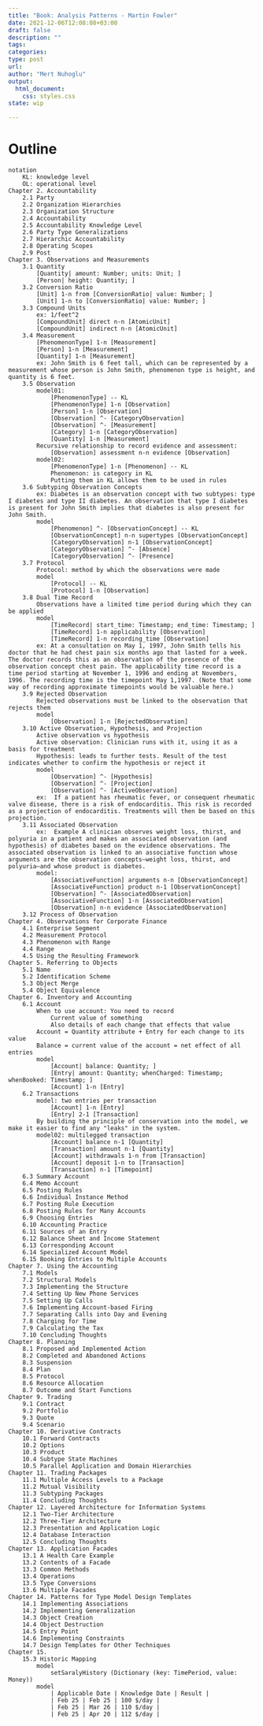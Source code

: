```yaml
---
title: "Book: Analysis Patterns - Martin Fowler"
date: 2021-12-06T12:08:08+03:00 
draft: false
description: ""
tags:
categories: 
type: post
url:
author: "Mert Nuhoglu"
output:
  html_document:
    css: styles.css
state: wip

---
```


# Outline

	notation
		KL: knowledge level
		OL: operational level
	Chapter 2. Accountability
		2.1 Party
		2.2 Organization Hierarchies
		2.3 Organization Structure
		2.4 Accountability
		2.5 Accountability Knowledge Level
		2.6 Party Type Generalizations
		2.7 Hierarchic Accountability
		2.8 Operating Scopes
		2.9 Post
	Chapter 3. Observations and Measurements
		3.1 Quantity
			[Quantity| amount: Number; units: Unit; ]
			[Person| height: Quantity; ]
		3.2 Conversion Ratio
			[Unit] 1-n from [ConversionRatio| value: Number; ]
			[Unit] 1-n to [ConversionRatio| value: Number; ]
		3.3 Compound Units
			ex: 1/feet^2
			[CompoundUnit] direct n-n [AtomicUnit]
			[CompoundUnit] indirect n-n [AtomicUnit]
		3.4 Measurement
			[PhenomenonType] 1-n [Measurement]
			[Person] 1-n [Measurement]
			[Quantity] 1-n [Measurement]
			ex: John Smith is 6 feet tall, which can be represented by a measurement whose person is John Smith, phenomenon type is height, and quantity is 6 feet.
		3.5 Observation
			model01:
				[PhenomenonType] -- KL
				[PhenomenonType] 1-n [Observation] 
				[Person] 1-n [Observation]
				[Observation] ^- [CategoryObservation]
				[Observation] ^- [Measurement]
				[Category] 1-n [CategoryObservation]
				[Quantity] 1-n [Measurement]
			Recursive relationship to record evidence and assessment:
				[Observation] assessment n-n evidence [Observation]
			model02:
				[PhenomenonType] 1-n [Phenomenon] -- KL
				Phenomenon: is category in KL
				Putting them in KL allows them to be used in rules
		3.6 Subtyping Observation Concepts
			ex: Diabetes is an observation concept with two subtypes: type I diabetes and type II diabetes. An observation that type I diabetes is present for John Smith implies that diabetes is also present for John Smith.
			model
				[Phenomenon] ^- [ObservationConcept] -- KL
				[ObservationConcept] n-n supertypes [ObservationConcept]
				[CategoryObservation] n-1 [ObservationConcept]
				[CategoryObservation] ^- [Absence]
				[CategoryObservation] ^- [Presence]
		3.7 Protocol
			Protocol: method by which the observations were made
			model
				[Protocol] -- KL
				[Protocol] 1-n [Observation]
		3.8 Dual Time Record
			Observations have a limited time period during which they can be applied
			model
				[TimeRecord| start_time: Timestamp; end_time: Timestamp; ] 
				[TimeRecord] 1-n applicability [Observation]
				[TimeRecord] 1-n recording_time [Observation]
			ex: At a consultation on May 1, 1997, John Smith tells his doctor that he had chest pain six months ago that lasted for a week. The doctor records this as an observation of the presence of the observation concept chest pain. The applicability time record is a time period starting at November 1, 1996 and ending at Novembers, 1996. The recording time is the timepoint May 1,1997. (Note that some way of recording approximate timepoints would be valuable here.)
		3.9 Rejected Observation
			Rejected observations must be linked to the observation that rejects them
			model
				[Observation] 1-n [RejectedObservation]
		3.10 Active Observation, Hypothesis, and Projection
			Active observation vs hypothesis
			Active observation: Clinician runs with it, using it as a basis for treatment
			Hypothesis: leads to further tests. Result of the test indicates whether to confirm the hypothesis or reject it
			model
				[Observation] ^- [Hypothesis]
				[Observation] ^- [Projection]
				[Observation] ^- [ActiveObservation]
			ex:  If a patient has rheumatic fever, or consequent rheumatic valve disease, there is a risk of endocarditis. This risk is recorded as a projection of endocarditis. Treatments will then be based on this projection.
		3.11 Associated Observation
			ex:  Example A clinician observes weight loss, thirst, and polyuria in a patient and makes an associated observation (and hypothesis) of diabetes based on the evidence observations. The associated observation is linked to an associative function whose arguments are the observation concepts—weight loss, thirst, and polyuria—and whose product is diabetes.
			model:
				[AssociativeFunction] arguments n-n [ObservationConcept]
				[AssociativeFunction] product n-1 [ObservationConcept]
				[Observation] ^- [AssociatedObservation]
				[AssociativeFunction] 1-n [AssociatedObservation]
				[Observation] n-n evidence [AssociatedObservation]
		3.12 Process of Observation
	Chapter 4. Observations for Corporate Finance
		4.1 Enterprise Segment
		4.2 Measurement Protocol
		4.3 Phenomenon with Range
		4.4 Range
		4.5 Using the Resulting Framework
	Chapter 5. Referring to Objects
		5.1 Name
		5.2 Identification Scheme
		5.3 Object Merge
		5.4 Object Equivalence
	Chapter 6. Inventory and Accounting
		6.1 Account
			When to use account: You need to record
				Current value of something
				Also details of each change that effects that value
			Account = Quantity attribute + Entry for each change to its value
			Balance = current value of the account = net effect of all entries
			model
				[Account| balance: Quantity; ]
				[Entry| amount: Quantity; whenCharged: Timestamp; whenBooked: Timestamp; ]
				[Account] 1-n [Entry]
		6.2 Transactions
			model: two entries per transaction
				[Account] 1-n [Entry]
				[Entry] 2-1 [Transaction]
			By building the principle of conservation into the model, we make it easier to find any "leaks" in the system.
			model02: multilegged transaction
				[Account] balance n-1 [Quantity]
				[Transaction] amount n-1 [Quantity]
				[Account] withdrawals 1-n from [Transaction]
				[Account] deposit 1-n to [Transaction]
				[Transaction] n-1 [Timepoint]
		6.3 Summary Account
		6.4 Memo Account
		6.5 Posting Rules
		6.6 Individual Instance Method
		6.7 Posting Rule Execution
		6.8 Posting Rules for Many Accounts 
		6.9 Choosing Entries
		6.10 Accounting Practice
		6.11 Sources of an Entry
		6.12 Balance Sheet and Income Statement 
		6.13 Corresponding Account
		6.14 Specialized Account Model
		6.15 Booking Entries to Multiple Accounts 
	Chapter 7. Using the Accounting
		7.1 Models
		7.2 Structural Models
		7.3 Implementing the Structure
		7.4 Setting Up New Phone Services 
		7.5 Setting Up Calls
		7.6 Implementing Account-based Firing
		7.7 Separating Calls into Day and Evening
		7.8 Charging for Time
		7.9 Calculating the Tax 
		7.10 Concluding Thoughts 
	Chapter 8. Planning
		8.1 Proposed and Implemented Action 
		8.2 Completed and Abandoned Actions 
		8.3 Suspension
		8.4 Plan 
		8.5 Protocol
		8.6 Resource Allocation
		8.7 Outcome and Start Functions 
	Chapter 9. Trading
		9.1 Contract
		9.2 Portfolio
		9.3 Quote
		9.4 Scenario 
	Chapter 10. Derivative Contracts
		10.1 Forward Contracts
		10.2 Options
		10.3 Product
		10.4 Subtype State Machines
		10.5 Parallel Application and Domain Hierarchies 
	Chapter 11. Trading Packages
		11.1 Multiple Access Levels to a Package
		11.2 Mutual Visibility
		11.3 Subtyping Packages
		11.4 Concluding Thoughts 
	Chapter 12. Layered Architecture for Information Systems
		12.1 Two-Tier Architecture
		12.2 Three-Tier Architecture
		12.3 Presentation and Application Logic 
		12.4 Database Interaction
		12.5 Concluding Thoughts 
	Chapter 13. Application Facades
		13.1 A Health Care Example
		13.2 Contents of a Facade
		13.3 Common Methods 
		13.4 Operations
		13.5 Type Conversions
		13.6 Multiple Facades 
	Chapter 14. Patterns for Type Model Design Templates
		14.1 Implementing Associations 
		14.2 Implementing Generalization 
		14.3 Object Creation
		14.4 Object Destruction
		14.5 Entry Point
		14.6 Implementing Constraints
		14.7 Design Templates for Other Techniques 
	Chapter 15.
		15.3 Historic Mapping
			model
				setSaralyHistory (Dictionary (key: TimePeriod, value: Money))
			model
				| Applicable Date | Knowledge Date | Result |
				| Feb 25 | Feb 25 | 100 $/day |
				| Feb 25 | Mar 26 | 110 $/day |
				| Feb 25 | Apr 20 | 112 $/day |

